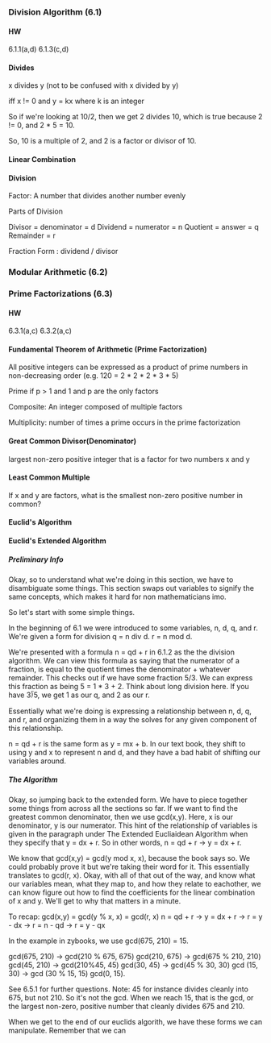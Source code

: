 ### Division Algorithm (6.1)

#### HW
6.1.1(a,d)
6.1.3(c,d)

#### Divides
x divides y (not to be confused with x divided by y)

iff x != 0 and y = kx
where k is an integer

So if we're looking at 10/2, then we get 2 divides 10, which is true because 2 != 0, and 2 * 5 = 10.

So, 10 is a multiple of 2, and 2 is a factor or divisor of 10.
#### Linear Combination


#### Division

Factor: A number that divides another number evenly

Parts of Division

Divisor = denominator = d
Dividend = numerator = n
Quotient = answer = q
Remainder = r

Fraction Form : dividend / divisor

### Modular Arithmetic (6.2)


### Prime Factorizations (6.3)

#### HW
6.3.1(a,c)
6.3.2(a,c)
#### Fundamental Theorem of Arithmetic (Prime Factorization)
All positive integers can be expressed as a product of prime numbers in non-decreasing order
(e.g. 120 = 2 * 2 * 2 * 3 * 5)

Prime if p > 1 and 1 and p are the only factors

Composite: An integer composed of multiple factors

Multiplicity: number of times a prime occurs in the prime factorization
#### Great Common Divisor(Denominator)
largest non-zero positive integer that is a factor for two numbers x and y

#### Least Common Multiple
If x and y are factors, what is the smallest non-zero positive number in common?

#### Euclid's Algorithm

#### Euclid's Extended Algorithm


##### Preliminary Info
Okay, so to understand what we're doing in this section, we have to disambiguate some things. This section swaps out variables to signify the same concepts, which makes it hard for non mathematicians imo.

So let's start with some simple things.

In the beginning of 6.1 we were introduced to some variables, n, d, q, and r. We're given a form for division q = n div d. r = n mod d. 

We're presented with a formula n = qd + r in 6.1.2 as the the division algorithm. We can view this formula as saying that the numerator of a fraction, is equal to the quotient times the denominator + whatever remainder. This checks out if we have some fraction 5/3. We can express this fraction as being 5 = 1 * 3 + 2. Think about long division here. If you have 3⟌5, we get 1 as our q, and 2 as our r. 

Essentially what we're doing is expressing a relationship between n, d, q, and r, and organizing them in a way the solves for any given component of this relationship. 

n = qd + r is the same form as y = mx + b. In our text book, they shift to using y and x to represent n and d, and they have a bad habit of shifting our variables around.

##### The Algorithm

Okay, so jumping back to the extended form. We have to piece together some things from across all the sections so far. If we want to find the greatest common denominator, then we use gcd(x,y). Here, x is our denominator, y is our numerator. This hint of the relationship of variables is given in the paragraph under The Extended Eucliaidean Algorithm when they specify that y = dx + r. So in other words, n = qd + r -> y = dx + r. 

We know that gcd(x,y) = gcd(y mod x, x), because the book says so. We could probably prove it but we're taking their word for it. This essentially translates to gcd(r, x). Okay, with all of that out of the way, and know what our variables mean, what they map to, and how they relate to eachother, we can know figure out how to find the coefficients for the linear combination of x and y. We'll get to why that matters in a minute.

To recap: 
gcd(x,y) = gcd(y % x, x) = gcd(r, x)
n = qd + r -> y = dx + r -> r = y - dx -> r = n - qd -> r = y - qx


In the example in zybooks, we use gcd(675, 210) = 15. 

gcd(675, 210) -> gcd(210 % 675, 675)
gcd(210, 675) -> gcd(675 % 210, 210) 
gcd(45, 210) -> gcd(210%45, 45) 
gcd(30, 45) -> gcd(45 % 30, 30)
gcd (15, 30) -> gcd (30 % 15, 15)
gcd(0, 15). 

See 6.5.1 for further questions. Note: 45 for instance divides cleanly into 675, but not 210. So it's not the gcd. When we reach 15, that is the gcd, or the largest non-zero, positive number that cleanly divides 675 and 210. 

When we get to the end of our euclids algorith, we have these forms we can manipulate. Remember that we can 




